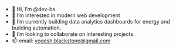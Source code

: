 - 👋 Hi, I’m @dev-bs
- 👀 I’m interested in modern web development
- 🌱 I’m currently building data analytics dashboards for energy and building automation.
- 💞️ I’m looking to collaborate on interesting projects.
- 📫 email: yogesh.blackstone@gmail.com

<!---
dev-bs/dev-bs is a ✨ special ✨ repository because its `README.md` (this file) appears on your GitHub profile.
You can click the Preview link to take a look at your changes.
--->
